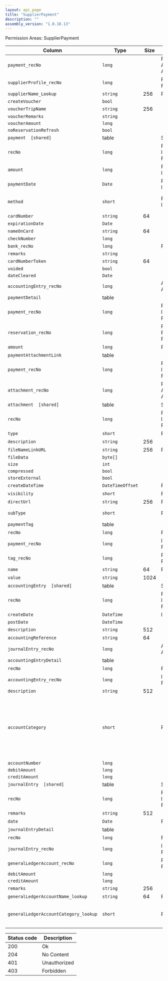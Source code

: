 ```yaml
---
layout: api_page
title: "SupplierPayment"
description: ""
assembly_version: "1.0.18.13"
---
```




Permission Areas: SupplierPayment

| Column | Type | Size | Flags | Table | Description |
| ------ | ---- | ---- | ----- | ----- | ----------- |
| `payment_recNo` | `long` |  | PKey, Auto-Assign | `supplierPayment` | 
| `supplierProfile_recNo` | `long` |  | Required, FKey | `supplierPayment` | 
| `supplierName_Lookup` | `string` | 256 | ReadOnly | `supplierPayment` | 
| `createVoucher` | `bool` |  |  | `supplierPayment` | 
| `voucherTripName` | `string` | 256 |  | `supplierPayment` | 
| `voucherRemarks` | `string` |  |  | `supplierPayment` | 
| `voucherAmount` | `long` |  |  | `supplierPayment` | 
| `noReservationRefresh` | `bool` |  |  | `supplierPayment` | 
| `payment  [shared]` | table |  | Singleton | `supplierPayment` | 
| `recNo` | `long` |  | PKey, InsertOnly, FKey | `payment` | 
| `amount` | `long` |  | Required, InsertOnly | `payment` | 
| `paymentDate` | `Date` |  | Required, InsertOnly | `payment` | 
| `method` | `short` |  | Required, InsertOnly | `payment` | Cash = 1, Check = 2, EFT = 3, CreditCard = 4, Other = 99
| `cardNumber` | `string` | 64 |  | `payment` | 
| `expirationDate` | `Date` |  |  | `payment` | 
| `nameOnCard` | `string` | 64 |  | `payment` | 
| `checkNumber` | `long` |  |  | `payment` | 
| `bank_recNo` | `long` |  | FKey | `payment` | 
| `remarks` | `string` |  |  | `payment` | 
| `cardNumberToken` | `string` | 64 |  | `payment` | 
| `voided` | `bool` |  |  | `payment` | 
| `dateCleared` | `Date` |  |  | `payment` | 
| `accountingEntry_recNo` | `long` |  | Auto-Assign | `payment` | 
| `paymentDetail ` | table |  |  | `payment` | 
| `payment_recNo` | `long` |  | PKey, InsertOnly, FKey | `paymentDetail` | 
| `reservation_recNo` | `long` |  | PKey, Required, FKey | `paymentDetail` | 
| `amount` | `long` |  | Required | `paymentDetail` | 
| `paymentAttachmentLink ` | table |  |  | `payment` | 
| `payment_recNo` | `long` |  | PKey, InsertOnly, FKey | `paymentAttachmentLink` | 
| `attachment_recNo` | `long` |  | PKey, Auto-Assign | `paymentAttachmentLink` | 
| `attachment  [shared]` | table |  | Singleton | `paymentAttachmentLink` | 
| `recNo` | `long` |  | PKey, InsertOnly, FKey | `attachment` | 
| `type` | `short` |  | Required | `attachment` | Link = 1, File = 2
| `description` | `string` | 256 |  | `attachment` | 
| `fileNameLinkURL` | `string` | 256 | Required | `attachment` | 
| `fileData` | `byte[]` |  |  | `attachment` | 
| `size` | `int` |  |  | `attachment` | 
| `compressed` | `bool` |  |  | `attachment` | 
| `storeExternal` | `bool` |  |  | `attachment` | 
| `createDateTime` | `DateTimeOffset` |  | ReadOnly | `attachment` | 
| `visibility` | `short` |  | Required | `attachment` | Private = 1, Public = 2
| `directUrl` | `string` | 256 | ReadOnly | `attachment` | 
| `subType` | `short` |  | Required | `attachment` | Document = 1, Image = 2, Other = 3
| `paymentTag ` | table |  |  | `payment` | 
| `recNo` | `long` |  | PKey | `paymentTag` | 
| `payment_recNo` | `long` |  | InsertOnly, FKey | `paymentTag` | 
| `tag_recNo` | `long` |  | Required, FKey | `paymentTag` | 
| `name` | `string` | 64 | ReadOnly | `paymentTag` | 
| `value` | `string` | 1024 |  | `paymentTag` | 
| `accountingEntry  [shared]` | table |  | Singleton | `payment` | 
| `recNo` | `long` |  | PKey, InsertOnly, FKey | `accountingEntry` | 
| `createDate` | `DateTime` |  | InsertOnly | `accountingEntry` | 
| `postDate` | `DateTime` |  |  | `accountingEntry` | 
| `description` | `string` | 512 |  | `accountingEntry` | 
| `accountingReference` | `string` | 64 |  | `accountingEntry` | 
| `journalEntry_recNo` | `long` |  | Auto-Assign | `accountingEntry` | 
| `accountingEntryDetail ` | table |  |  | `accountingEntry` | 
| `recNo` | `long` |  | PKey | `accountingEntryDetail` | 
| `accountingEntry_recNo` | `long` |  | InsertOnly, FKey | `accountingEntryDetail` | 
| `description` | `string` | 512 |  | `accountingEntryDetail` | 
| `accountCategory` | `short` |  | Required | `accountingEntryDetail` | None = 0, SupplierBalances = 2, UndepositedFunds = 3, CCProcessingBalances = 5, AgencyCCBalances = 6, BankAccount = 7, Sales = 8, CostOfSales = 9, RetainedEarnings = 10, Other = 99
| `accountNumber` | `long` |  |  | `accountingEntryDetail` | 
| `debitAmount` | `long` |  |  | `accountingEntryDetail` | 
| `creditAmount` | `long` |  |  | `accountingEntryDetail` | 
| `journalEntry  [shared]` | table |  | Singleton | `accountingEntry` | 
| `recNo` | `long` |  | PKey, InsertOnly, FKey | `journalEntry` | 
| `remarks` | `string` | 512 |  | `journalEntry` | 
| `date` | `Date` |  | Required | `journalEntry` | 
| `journalEntryDetail ` | table |  |  | `journalEntry` | 
| `recNo` | `long` |  | PKey | `journalEntryDetail` | 
| `journalEntry_recNo` | `long` |  | InsertOnly, FKey | `journalEntryDetail` | 
| `generalLedgerAccount_recNo` | `long` |  | Required, FKey | `journalEntryDetail` | 
| `debitAmount` | `long` |  |  | `journalEntryDetail` | 
| `creditAmount` | `long` |  |  | `journalEntryDetail` | 
| `remarks` | `string` | 256 |  | `journalEntryDetail` | 
| `generalLedgerAccountName_lookup` | `string` | 64 | ReadOnly | `journalEntryDetail` | 
| `generalLedgerAccountCategory_lookup` | `short` |  | ReadOnly | `journalEntryDetail` | Assets = 1, Liabilities = 2, Capital = 3, Sales = 4, CostOfSales = 5, Expenses = 6

| Status code | Description |
| ----------- | ----------- |
| 200 | Ok |
| 204 | No Content |
| 401 | Unauthorized |
| 403 | Forbidden |


